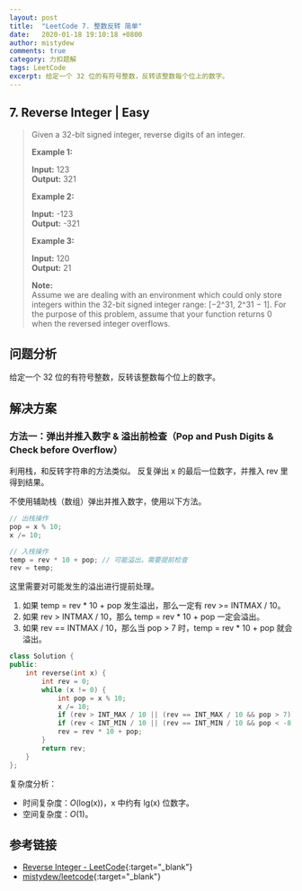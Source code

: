 ```yaml
---
layout: post
title:  "LeetCode 7. 整数反转 简单"
date:   2020-01-18 19:10:18 +0800
author: mistydew
comments: true
category: 力扣题解
tags: LeetCode
excerpt: 给定一个 32 位的有符号整数，反转该整数每个位上的数字。
---
```

## 7. Reverse Integer | Easy

> Given a 32-bit signed integer, reverse digits of an integer.
> 
> **Example 1:**
> 
> **Input:** 123<br>
> **Output:** 321
> 
> **Example 2:**
> 
> **Input:** -123<br>
> **Output:** -321
> 
> **Example 3:**
> 
> **Input:** 120<br>
> **Output:** 21
> 
> **Note:**<br>
> Assume we are dealing with an environment which could only store integers within the 32-bit signed integer range: [−2^31,  2^31 − 1]. For the purpose of this problem, assume that your function returns 0 when the reversed integer overflows.

## 问题分析

给定一个 32 位的有符号整数，反转该整数每个位上的数字。

## 解决方案

### 方法一：弹出并推入数字 & 溢出前检查（Pop and Push Digits & Check before Overflow）

利用栈，和反转字符串的方法类似。
反复弹出 x 的最后一位数字，并推入 rev 里得到结果。

不使用辅助栈（数组）弹出并推入数字，使用以下方法。

```cpp
// 出栈操作
pop = x % 10;
x /= 10;

// 入栈操作
temp = rev * 10 + pop; // 可能溢出，需要提前检查
rev = temp;
```

这里需要对可能发生的溢出进行提前处理。
1. 如果 temp = rev * 10 + pop 发生溢出，那么一定有 rev >= INTMAX / 10。
2. 如果 rev > INTMAX / 10，那么 temp = rev * 10 + pop 一定会溢出。
3. 如果 rev == INTMAX / 10，那么当 pop > 7 时，temp = rev * 10 + pop 就会溢出。

```cpp
class Solution {
public:
    int reverse(int x) {
        int rev = 0;
        while (x != 0) {
            int pop = x % 10;
            x /= 10;
            if (rev > INT_MAX / 10 || (rev == INT_MAX / 10 && pop > 7)) return 0;
            if (rev < INT_MIN / 10 || (rev == INT_MIN / 10 && pop < -8)) return 0;
            rev = rev * 10 + pop;
        }
        return rev;
    }
};
```

复杂度分析：
* 时间复杂度：_O_(log(x))，x 中约有 lg(x) 位数字。
* 空间复杂度：_O_(1)。

## 参考链接

* [Reverse Integer - LeetCode](https://leetcode.com/problems/reverse-integer/){:target="_blank"}
* [mistydew/leetcode](https://github.com/mistydew/leetcode){:target="_blank"}
